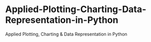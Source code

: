 # Applied-Plotting-Charting-Data-Representation-in-Python
Applied Plotting, Charting &amp; Data Representation in Python
